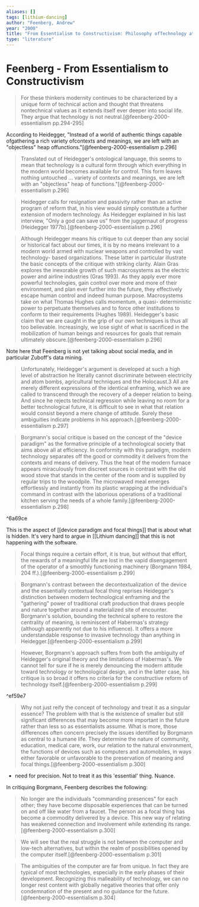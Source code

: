 ```yaml
---
aliases: []
tags: [lithium-dancing]
author: "Feenberg, Andrew"
year: "2000"
title: "From Essentialism to Constructivism: Philosophy ofTechnology at the Crossroads"
type: "literature"
---
```


# Feenberg - From Essentialism to Constructivism

> For these thinkers modernity continues to be characterized by a unique form of technical action and thought that threatens nontechnical values as it extends itself ever deeper into social life. They argue that technology is not neutral.[@feenberg-2000-essentialism pp.294-295] 


According to Heidegger, "Instead of a world of authentic things capable ofgathering a rich variety ofcontexts and meanings, we are left with an "objectless" heap offunctions."[@feenberg-2000-essentialism p.296]

> Translated out of Heidegger's ontological language, this seems to mean that technology is a cultural form through which everything in the modern world becomes available for control. This form leaves nothing untouched ... variety of contexts and meanings, we are left with an "objectless" heap of functions."[@feenberg-2000-essentialism p.296]


> Heidegger calls for resignation and passivity rather than an active program of reform that, in his view would simply constitute a further extension of modern technology. As Heidegger explained in his last interview, "Only a god can save us" from the juggernaut of progress (Heidegger 1977b).[@feenberg-2000-essentialism p.296]

> Although Heidegger means his critique to cut deeper than any social or historical fact about our times, it is by no means irrelevant to a modern world armed with nuclear weapons and controlled by vast technology- based organizations. These latter in particular illustrate the basic concepts of the critique with striking clarity. Alain Gras explores the inexorable growth of such macrosystems as the electric power and airline industries (Gras 1993). As they apply ever more powerful technologies, gain control over more and more of their environment, and plan ever further into the future, they effectively escape human control and indeed human purpose. Macrosystems take on what Thomas Hughes calls momentum, a quasi- deterministic power to perpetuate themselves and to force other institutions to conform to their requirements (Hughes 1989).
> Heidegger's basic claim that we are caught in the grip of our own techniques is thus all too believable. Increasingly, we lose sight of what is sacrificed in the mobilization of human beings and resources for goals that remain ultimately obscure.[@feenberg-2000-essentialism p.296]

Note here that Feenberg is not yet talking about social media, and in particular Zuboff's data mining.

> Unfortunately, Heidegger's argument is developed at such a high level of abstraction he literally cannot discriminate between electricity and atom bombs, agricultural techniques and the Holocaust.3 All are merely different expressions of the identical enframing, which we are called to transcend through the recovery of a deeper relation to being. And since he rejects technical regression while leaving no room for a better technological future, it is difficult to see in what that relation would consist beyond a mere change of attitude. Surely these ambiguities indicate problems in his approach.[@feenberg-2000-essentialism p.297]

> Borgmann's social critique is based on the concept of the "device paradigm" as the formative principle of a technological society that aims above all at efficiency. In conformity with this paradigm, modern technology separates off the good or commodity it delivers from the contexts and means of delivery. Thus the heat of the modern furnace appears miraculously from discreet sources in contrast with the old wood stove that stands in the center of the room and is supplied by regular trips to the woodpile. The microwaved meal emerges effortlessly and instantly from its plastic wrapping at the individual's command in contrast with the laborious operations of a traditional kitchen serving the needs of a whole family.[@feenberg-2000-essentialism p.298]

^6a69ce

This is the aspect of [[device paradigm and focal things]] that is about what is hidden. It's very hard to argue in [[Lithium dancing]] that this is not happening with the software. 

> Focal things require a certain effort, it is true, but without that effort, the rewards of a meaningful life are lost in the vapid disengagement of the operator of a smoothly functioning machinery (Borgmann 1984, 204 ff.).[@feenberg-2000-essentialism p.299]

> Borgmann's contrast between the decontextualization of the device and the essentially contextual focal thing reprises Heidegger's distinction between modern technological enframing and the "gathering" power of traditional craft production that draws people and nature together around a materialized site of encounter. Borgmann's solution, bounding the technical sphere to restore the centrality of meaning, is reminiscent of Habermas's strategy (although apparently not due to his influence). It offers a more understandable response to invasive technology than anything in Heidegger.[@feenberg-2000-essentialism p.299]

> However, Borgmann's approach suffers from both the ambiguity of Heidegger's original theory and the limitations of Habermas's. We cannot tell for sure if he is merely denouncing the modern attitude toward technology or technological design, and in the latter case, his critique is so broad it offers no criteria for the constructive reform of technology itself.[@feenberg-2000-essentialism p.299]

^ef59e7

> Why not just reify the concept of technology and treat it as a singular essence? The problem with that is the existence of smaller but still significant differences that may become more important in the future rather than less so as essentialists assume. What is more, those differences often concern precisely the issues identified by Borgmann as central to a humane life. They determine the nature of community, education, medical care, work, our relation to the natural environment, the functions of devices such as computers and automobiles, in ways either favorable or unfavorable to the preservation of meaning and focal things.[@feenberg-2000-essentialism p.300]

- need for precision. Not to treat it as this 'essential' thing. Nuance. 

In critiquing Borgmann, Feenberg describes the following:

> No longer are the individuals "commanding presences" for each other; they have become disposable experiences that can be turned on and off like water from a faucet. The person as a focal thing has become a commodity delivered by a device. This new way of relating has weakened connection and involvement while extending its range.[@feenberg-2000-essentialism p.300]

> We will see that the real struggle is not between the computer and low-tech alternatives, but within the realm of possibilities opened by the computer itself.[@feenberg-2000-essentialism p.301]

> The ambiguities of the computer are far from unique. In fact they are typical of most technologies, especially in the early phases of their development. Recognizing this malleability of technology, we can no longer rest content with globally negative theories that offer only condemnation of the present and no guidance for the future.[@feenberg-2000-essentialism p.304]

